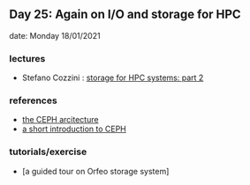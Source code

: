 ## Day 25:  Again on I/O and storage for HPC       

date: Monday 18/01/2021

### lectures
 - Stefano Cozzini : [storage for HPC systems: part 2](lecture11-Storage-for-HPC-part2.pdf)

### references
  - [the CEPH arcitecture](https://docs.ceph.com/en/latest/architecture/)
  - [a short introduction to CEPH](https://www.openshift.com/blog/openshift-container-storage-4-introduction-to-ceph)
  
### tutorials/exercise
  - [a guided tour on Orfeo storage system] 
